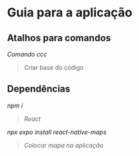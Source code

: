 # Guia para a aplicação
## Atalhos para comandos
*Comando ccc*
> Criar base do código

## Dependências
*npm i*
> *React*

*npx expo install react-native-maps*
> *Colocar mapa na aplicação*